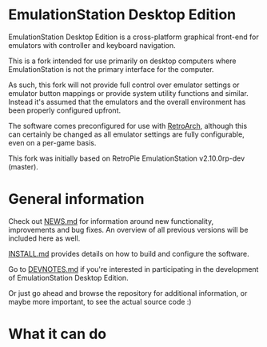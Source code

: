 EmulationStation Desktop Edition
================================

EmulationStation Desktop Edition is a cross-platform graphical front-end for emulators with controller and keyboard navigation.

This is a fork intended for use primarily on desktop computers where EmulationStation is not the primary interface for the computer.

As such, this fork will not provide full control over emulator settings or emulator button mappings or provide system utility functions and similar. Instead it's assumed that the emulators and the overall environment has been properly configured upfront.

The software comes preconfigured for use with [RetroArch](https://www.retroarch.com), although this can certainly be changed as all emulator settings are fully configurable, even on a per-game basis.

This fork was initially based on RetroPie EmulationStation v2.10.0rp-dev (master).


General information
===================

Check out [NEWS.md](NEWS.md) for information around new functionality, improvements and bug fixes. An overview of all previous versions will be included here as well.

[INSTALL.md](INSTALL.md) provides details on how to build and configure the software.

Go to [DEVNOTES.md](DEVNOTES.md) if you're interested in participating in the development of EmulationStation Desktop Edition.

Or just go ahead and browse the repository for additional information, or maybe more important, to see the actual source code :)


What it can do
==============

